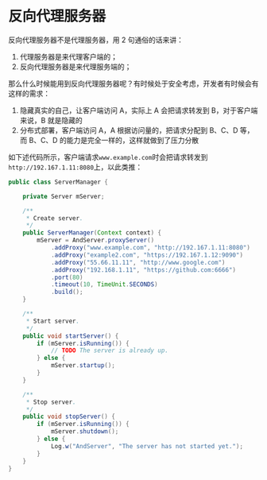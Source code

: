 # 反向代理服务器

反向代理服务器不是代理服务器，用 2 句通俗的话来讲：

1. 代理服务器是来代理客户端的；
2. 反向代理服务器是来代理服务端的；

那么什么时候能用到反向代理服务器呢？有时候处于安全考虑，开发者有时候会有这样的需求：

1. 隐藏真实的自己，让客户端访问 A，实际上 A 会把请求转发到 B，对于客户端来说，B 就是隐藏的
2. 分布式部署，客户端访问 A，A 根据访问量的，把请求分配到 B、C、D 等，而 B、C、D 的能力是完全一样的，这样就做到了压力分散

如下述代码所示，客户端请求`www.example.com`时会把请求转发到`http://192.167.1.11:8080`上，以此类推：

```java
public class ServerManager {

    private Server mServer;

    /**
     * Create server.
     */
    public ServerManager(Context context) {
        mServer = AndServer.proxyServer()
            .addProxy("www.example.com", "http://192.167.1.11:8080")
            .addProxy("example2.com", "https://192.167.1.12:9090")
            .addProxy("55.66.11.11", "http://www.google.com")
            .addProxy("192.168.1.11", "https://github.com:6666")
            .port(80)
            .timeout(10, TimeUnit.SECONDS)
            .build();
    }

    /**
     * Start server.
     */
    public void startServer() {
        if (mServer.isRunning()) {
            // TODO The server is already up.
        } else {
            mServer.startup();
        }
    }

    /**
     * Stop server.
     */
    public void stopServer() {
        if (mServer.isRunning()) {
            mServer.shutdown();
        } else {
            Log.w("AndServer", "The server has not started yet.");
        }
    }
}
```
